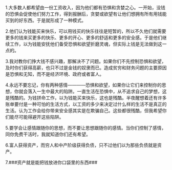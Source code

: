 
1.大多数人都希望由一份工资收入，因为他们都有恐惧和贪婪之心。一开始，没钱的恐惧会促使他们努力工作，得到报酬后，贪婪或欲望有让他们想拥有所有用钱能买到的好东西。于是就形成了一种模式。  

2.他们认为钱能买来快乐，可以用钱买的快乐往往是短暂的，所以不久他们就需要更多的钱来买更多的快乐、更多的开心、更多的舒适和更多的安全感。于是他们继续工作，以为钱能安抚他们备受恐惧和欲望折磨灵魂，但实际上钱是无法做到这一点的。

3.我对教你们挣大钱不感兴趣，那解决不了问题。如果你们不先控制恐惧和欲望，及时你们获得高薪，也只不过是金钱的奴隶而已。造成贫穷和财务问题的主要原因是恐惧和无知，而不是经济环境、政府或者富人。

4.永远不要忘记，你有两种感情————恐惧和欲望，如果你让它们来控制你的思想，你就会落入一生中最大的陷阱。一直生活在恐惧中，从不追求自己的梦想，这是残酷的。为钱拼命工作，以为钱能买来快乐，这也是残酷。半夜醒想着还有许多账单要付是一种可怕的生活方式，以工资的多少来决定过什么样的生活不是真正的生活。认为工作会给你带来安全感其实是在欺骗自己。这些都很残酷，但我希望你们能尽可能得避开这些陷阱。

5.要学会让感情跟随你的思想，而不要让思想跟随你的感情。当你们控制了感情，同你免费干活时，我就知道你们还有希望。

6.富人获得资产，而穷人和中产阶级获得负债，只不过他们以为那些负债就是资产。

7.###资产就是能把钱放进你口袋里的东西###
